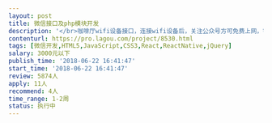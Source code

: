 ```yaml
---                
layout: post       
title: 微信接口及php模块开发           
description: '</br>咖啡厅wifi设备接口，连接wifi设备后，关注公众号方可免费上网，需要进行和wifi设备的接口开发对接，和相关配套程序开发，如统计、导入导出等。</br>'     
contenturl: https://pro.lagou.com/project/8530.html      
tags: [微信开发,HTML5,JavaScript,CSS3,React,ReactNative,jQuery]            
salary: 3000元以下          
publish_time: '2018-06-22 16:41:47'         
start_time: '2018-06-22 16:41:47'           
review: 5874人                   
apply: 11人                   
recommend: 4人                   
time_range: 1-2周              
status: 执行中                  
---                 
```

